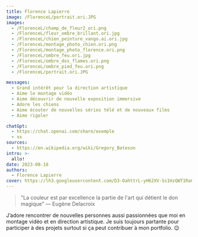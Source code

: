 ```yaml
---
title: Florence Lapierre
image: /FlorenceL/portrait.ori.JPG
images:
  - /FlorenceL/champ_de_fleur2_ori.png
  - /FlorenceL/fleur_ombre_brillant.ori.jpg
  - /FlorenceL/chien_peinture_vango.ai.ori.jpg
  - /FlorenceL/montage_photo_chien.ori.png
  - /FlorenceL/montage_photo_florence.ori.png
  - /FlorenceL/ombre_feu.ori.jpg
  - /FlorenceL/ombre_dos_flames.ori.png
  - /FlorenceL/ombre_pied_feu.ori.png
  - /FlorenceL/portrait.ori.JPG

messages:
  - Grand intérêt pour la direction artistique
  - Aime le montage vidéo
  - Aime découvrir de nouvelle exposition immersive
  - Adore les chiens
  - Aime écouter de nouvelles séries télé et de nouveaux films
  - Aime rigoler

chatGpt:
  - https://chat.openai.com/share/exemple
  - xx
sources:
  - https://en.wikipedia.org/wiki/Gregory_Bateson
intro: >-
  allo!
date: 2023-08-18 
authors:
  - Florence Lapierre
cover: https://lh3.googleusercontent.com/D3-OahttrL-yH62XV-Ss1HzQWT1RaCeAowh_b24TSPUbfilOv559cGrzrExTklxin0oOrZ4RlyPYe85coUMZDSTCqgMOlsofyLm3RKFzhwONddZRf8X_=w2400-rj
---
```





> "La couleur est par excellence la partie de l'art qui détient le don magique" — Eugène Delacroix



 J’adore rencontrer de nouvelles personnes aussi passionnées que moi en montage vidéo et en direction artistique. Je suis toujours partante pour participer à des projets surtout si ça peut contribuer à mon portfolio. 😉


 
